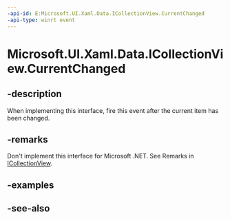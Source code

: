 ```yaml
---
-api-id: E:Microsoft.UI.Xaml.Data.ICollectionView.CurrentChanged
-api-type: winrt event
---
```


<!-- Event syntax
abstract public event Windows.Foundation.EventHandler CurrentChanged<object>
-->

# Microsoft.UI.Xaml.Data.ICollectionView.CurrentChanged

## -description
When implementing this interface, fire this event after the current item has been changed.

## -remarks
Don't implement this interface for Microsoft .NET. See Remarks in [ICollectionView](icollectionview.md).

## -examples

## -see-also
